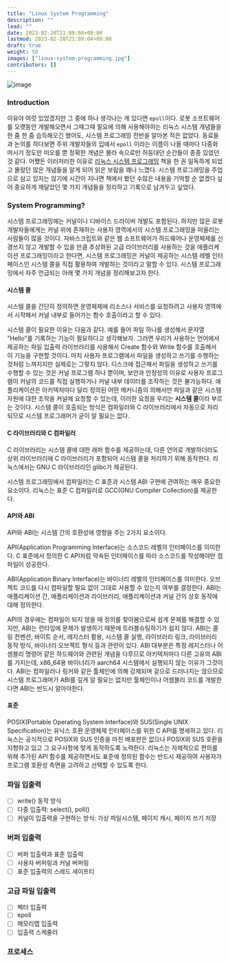 ```yaml
---
title: "Linux System Programming"
description: ""
lead: ""
date: 2023-02-28T21:09:04+09:00
lastmod: 2023-02-28T21:09:04+09:00
draft: true
weight: 50
images: ["linux-system-programming.jpg"]
contributors: []
---
```


![image](https://www.hanbit.co.kr/data/books/B3063338457_l.jpg)

### Introduction

이유야 여럿 있었겠지만 그 중에 하나 생각나는 게 있다면 `epoll`이다. 로봇 소프트웨어를 오랫동안 개발해오면서 그때그때 필요에 의해 사용해야하는 리눅스 시스템 개념들을 한 줌 한 줌 습득해오긴 했어도, 시스템 프로그래밍 전반을 알아본 적은 없었다. 동료들과 논의를 하다보면 주위 개발자들의 입에서 `epoll` 이라는 이름이 나올 때마다 다중화 머시기 정도만 떠오를 뿐 정확한 개념은 몰라 속으로만 허둥대던 순간들이 종종 있었던 것 같다. 어쨌든 이러저러한 이유로 [리눅스 시스템 프로그래밍](https://www.hanbit.co.kr/store/books/look.php?p_code=B5959039025) 책을 한 권 일독하게 되었고 몰랐던 많은 개념들을 알게 되어 읽은 보람을 꽤나 느꼈다. 시스템 프로그래밍을 주업으로 삼고 있지는 않기에 시간이 지나면 책에서 봤던 수많은 내용을 기억할 순 없겠다 싶어 중요하게 깨달았던 몇 가지 개념들을 정리하고 기록으로 남겨두고 싶었다.

### System Programming?

시스템 프로그래밍에는 커널이나 디바이스 드라이버 개발도 포함된다. 하지만 많은 로봇 개발자들에게는 커널 위에 존재하는 사용자 영역에서의 시스템 프로그래밍을 떠올리는 사람들이 많을 것이다. 자바스크립트와 같은 웹 소프트웨어가 하드웨어나 운영체제를 신경쓰지 않고 개발할 수 있을 만큼 추상화된 고급 라이브러리를 사용하는 것을 애플리케이션 프로그래밍이라고 한다면, 시스템 프로그래밍은 커널이 제공하는 시스템 레벨 인터페이스인 시스템 콜을 직접 활용하여 개발하는 것이라고 말할 수 있다. 시스템 프로그래밍에서 자주 언급되는 아래 몇 가지 개념을 정리해보고자 한다.

#### 시스템 콜

시스템 콜을 간단히 정의하면 운영체제에 리소스나 서비스를 요청하려고 사용자 영역에서 시작해서 커널 내부로 들어가는 함수 호출이라고 할 수 있다.

시스템 콜이 필요한 이유는 다음과 같다. 예를 들어 파일 하나를 생성해서 문자열 "Hello"를 기록하는 기능이 필요하다고 생각해보자. 그러면 우리가 사용하는 언어에서 제공하는 파일 입출력 라이브러리를 사용해서 Create 함수와 Write 함수를 호출해서 이 기능을 구현할 것이다. 마치 사용자 프로그램에서 파일을 생성하고 쓰기를 수행하는 것처럼 느껴지지만 실제로는 그렇지 않다. 디스크에 접근해서 파일을 생성하고 쓰기를 수행할 수 있는 것은 커널 프로그램 하나 뿐이며, 보안과 안정성의 이유로 사용자 프로그램이 커널의 코드를 직접 실행하거나 커널 내부 데이터를 조작하는 것은 불가능하다. 애플리케이션은 아키텍처마다 달리 정의된 어떤 메커니즘의 의해서만 파일과 같은 시스템 자원에 대한 조작을 커널에 요청할 수 있는데, 이러한 요청을 우리는 **시스템 콜**이라 부르는 것이다. 시스템 콜이 호출되는 방식은 컴파일러와 C 라이브러리에서 자동으로 처리되므로 시스템 프로그래머가 굳이 알 필요는 없다.

#### C 라이브러리와 C 컴파일러

C 라이브러리는 시스템 콜에 대한 래퍼 함수를 제공하는데, 다른 언어로 개발하더라도 상위 라이브러리에 C 라이브러리가 포함되어 시스템 콜을 처리하기 위해 동작한다. 리눅스에서는 GNU C 라이브러리인 glibc가 제공된다.

시스템 프로그래밍에서 컴파일러는 C 표준과 시스템 ABI 구현에 관여하는 매우 중요한 요소이다. 리눅스는 표준 C 컴파일러로 GCC(GNU Compiler Collection)를 제공한다.

#### API와 ABI

API와 ABI는 시스템 간의 호환성에 영향을 주는 2가지 요소이다.

API(Application Programming Interface)는 소스코드 레벨의 인터페이스를 의미한다. C 표준에서 정의한 C API처럼 약속된 인터페이스를 따라 소스코드를 작성해야만 컴파일이 성공한다.

ABI(Application Binary Interface)는 바이너리 레벨의 인터페이스를 의미한다. 오브젝트 코드를 다시 컴파일할 필요 없이 그대로 사용할 수 있는지 여부를 결정한다. ABI는 애플리케이션 간, 애플리케이션과 라이브러리, 애플리케이션과 커널 간의 상호 동작에 대해 정의한다.

API의 경우에는 컴파일이 되지 않을 때 정의를 찾아봄으로써 쉽게 문제를 해결할 수 있지만, ABI는 런타임에 문제가 발생하기 때문에 트러블슈팅하기가 쉽지 않다. ABI는 콜링 컨벤션, 바이트 순서, 레지스터 활용, 시스템 콜 실행, 라이브러리 링크, 라이브러리 동작 방식, 바이너리 오브젝트 형식 등과 관련이 있다. ABI 대부분은 특정 레지스터나 어셈블리 명령어 같은 하드웨어와 관련된 개념을 다루므로 아키텍처마다 다른 고유의 ABI를 가지는데, x86_64용 바이너리가 aarch64 시스템에서 실행되지 않는 이유가 그것이다. ABI는 컴파일러나 링커와 같은 툴체인에 의해 강제되며 겉으로 드러나지는 않으므로 시스템 프로그래머가 ABI를 깊게 알 필요는 없지만 툴체인이나 어셈블리 코드를 개발한다면 ABI는 반드시 알아야한다.

#### 표준

POSIX(Portable Operating System Interface)와 SUS(Single UNIX Specification)는 유닉스 호환 운영체제 인터페이스를 위한 C API를 명세하고 있다. 리눅스는 공식적으로 POSIX와 SUS 인증을 마친 배포판은 없으나 POSIX와 SUS 호환을 지향하고 있고 그 요구사항에 맞게 동작하도록 노력한다. 리눅스는 자체적으로 편의를 위해 추가된 API 함수를 제공하면서도 표준에 정의된 함수는 반드시 제공하여 사용자가 프로그램 호환성 측면을 고려하고 선택할 수 있도록 한다.

### 파일 입출력

- [ ] write() 동작 방식
- [ ] 다중 입출력: select(), poll()
- [ ] 커널이 입출력을 구현하는 방식: 가상 파일시스템, 페이지 캐시, 페이지 쓰기 저장

### 버퍼 입출력

- [ ] 버퍼 입출력과 표준 입출력
- [ ] 사용자 버퍼링과 커널 버퍼링
- [ ] 표준 입출력의 스레드 세이프티

### 고급 파일 입출력

- [ ] 벡터 입출력
- [ ] epoll
- [ ] 메모리맵 입출력
- [ ] 입출력 스케줄러

### 프로세스
